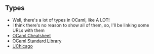 ## Types
- Well, there's a lot of types in OCaml, like A LOT!
- I think there's no reason to show all of them, so, I'll be linking some URLs with them
- [OCaml Cheatsheet](https://www.ocamlpro.com/wp-content/uploads/2019/09/ocaml-lang.pdf)
- [OCaml Standard Library](https://www.ocamlpro.com/wp-content/uploads/2019/09/ocaml-stdlib.pdf)
- [UChicago](https://www2.lib.uchicago.edu/keith/ocaml-class/data.html)
